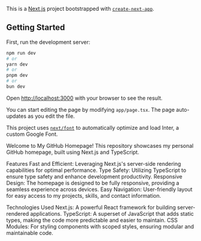 This is a [Next.js](https://nextjs.org/) project bootstrapped with [`create-next-app`](https://github.com/vercel/next.js/tree/canary/packages/create-next-app).

## Getting Started

First, run the development server:

```bash
npm run dev
# or
yarn dev
# or
pnpm dev
# or
bun dev
```

Open [http://localhost:3000](http://localhost:3000) with your browser to see the result.

You can start editing the page by modifying `app/page.tsx`. The page auto-updates as you edit the file.

This project uses [`next/font`](https://nextjs.org/docs/basic-features/font-optimization) to automatically optimize and load Inter, a custom Google Font.

Welcome to My GitHub Homepage!
This repository showcases my personal GitHub homepage, built using Next.js and TypeScript.

Features
Fast and Efficient: Leveraging Next.js's server-side rendering capabilities for optimal performance.
Type Safety: Utilizing TypeScript to ensure type safety and enhance development productivity.
Responsive Design: The homepage is designed to be fully responsive, providing a seamless experience across devices.
Easy Navigation: User-friendly layout for easy access to my projects, skills, and contact information.

Technologies Used
Next.js: A powerful React framework for building server-rendered applications.
TypeScript: A superset of JavaScript that adds static types, making the code more predictable and easier to maintain.
CSS Modules: For styling components with scoped styles, ensuring modular and maintainable code.

